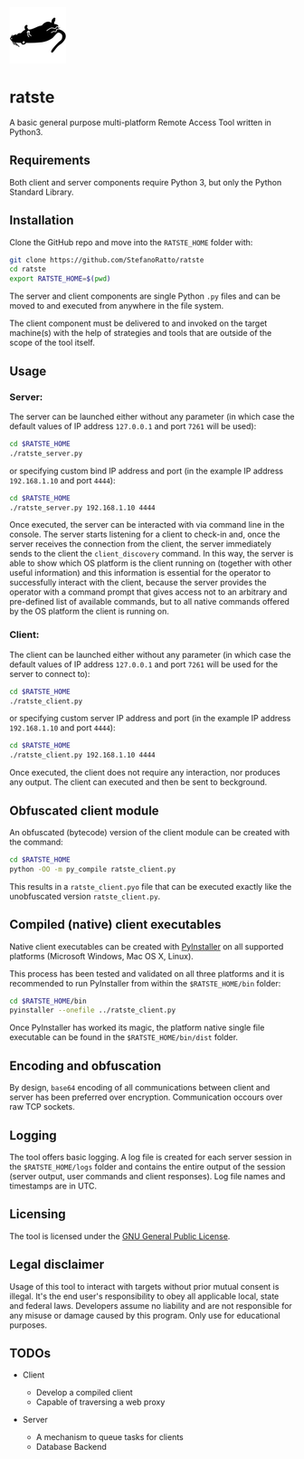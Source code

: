 ![ratste_logo](./images/ratste.png)

# ratste

A basic general purpose multi-platform Remote Access Tool written in Python3.

## Requirements

Both client and server components require Python 3, but only the Python Standard Library.

## Installation

Clone the GitHub repo and move into the `RATSTE_HOME` folder with:

```Bash
git clone https://github.com/StefanoRatto/ratste
cd ratste
export RATSTE_HOME=$(pwd)
```

The server and client components are single Python `.py` files and can be moved to and executed from anywhere in the file system.

The client component must be delivered to and invoked on the target machine(s) with the help of strategies and tools that are outside of the scope of the tool itself.

## Usage

### Server:

The server can be launched either without any parameter (in which case the default values of IP address `127.0.0.1` and port `7261` will be used): 

```Bash
cd $RATSTE_HOME
./ratste_server.py
```

or specifying custom bind IP address and port (in the example IP address `192.168.1.10` and port `4444`):

```Bash
cd $RATSTE_HOME
./ratste_server.py 192.168.1.10 4444
```

Once executed, the server can be interacted with via command line in the console. The server starts listening for a client to check-in and, once the server receives the connection from the client, the server immediately sends to the client the `client_discovery` command. In this way, the server is able to show which OS platform is the client running on (together with other useful information) and this information is essential for the operator to successfully interact with the client, because the server provides the operator with a command prompt that gives access not to an arbitrary and pre-defined list of available commands, but to all native commands offered by the OS platform the client is running on.

### Client:

The client can be launched either without any parameter (in which case the default values of IP address `127.0.0.1` and port `7261` will be used for the server to connect to): 

```Bash
cd $RATSTE_HOME
./ratste_client.py
```

or specifying custom server IP address and port (in the example IP address `192.168.1.10` and port `4444`):

```Bash
cd $RATSTE_HOME
./ratste_client.py 192.168.1.10 4444
```

Once executed, the client does not require any interaction, nor produces any output. The client can executed and then be sent to beckground.

## Obfuscated client module

An obfuscated (bytecode) version of the client module can be created with the command:

```Bash
cd $RATSTE_HOME
python -OO -m py_compile ratste_client.py
```

This results in a `ratste_client.pyo` file that can be executed exactly like the unobfuscated version `ratste_client.py`.

## Compiled (native) client executables

Native client executables can be created with [PyInstaller](http://www.pyinstaller.org/) on all supported platforms (Microsoft Windows, Mac OS X, Linux). 

This process has been tested and validated on all three platforms and it is recommended to run PyInstaller from within the `$RATSTE_HOME/bin` folder:

```Bash
cd $RATSTE_HOME/bin
pyinstaller --onefile ../ratste_client.py
```

Once PyInstaller has worked its magic, the platform native single file executable can be found in the `$RATSTE_HOME/bin/dist` folder.

## Encoding and obfuscation

By design, `base64` encoding of all communications between client and server has been preferred over encryption. Communication occours over raw TCP sockets.

## Logging

The tool offers basic logging. A log file is created for each server session in the `$RATSTE_HOME/logs` folder and contains the entire output of the session (server output, user commands and client responses). Log file names and timestamps are in UTC.

## Licensing

The tool is licensed under the [GNU General Public License](https://www.gnu.org/licenses/gpl-3.0.en.html).

## Legal disclaimer

Usage of this tool to interact with targets without prior mutual consent is illegal. It's the end user's responsibility to obey all applicable local, state and federal laws. Developers assume no liability and are not responsible for any misuse or damage caused by this program. Only use for educational purposes.

## TODOs

* Client
  - Develop a compiled client
  - Capable of traversing a web proxy

* Server
  - A mechanism to queue tasks for clients
  - Database Backend